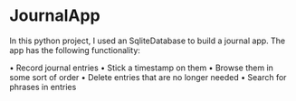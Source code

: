 # JournalApp

In this python project, I used an SqliteDatabase to build a journal app. The app has the following functionality:

• Record journal entries
• Stick a timestamp on them
• Browse them in some sort of order
• Delete entries that are no longer needed
• Search for phrases in entries
